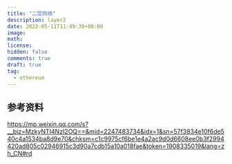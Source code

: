 ```yaml
---
title: "二层网络"
description: layer2
date: 2022-05-11T11:49:39+08:00
image:
math:
license:
hidden: false
comments: true
draft: true
tag:
  - ethereum
---
```


## 参考资料

https://mp.weixin.qq.com/s?__biz=MzkyNTI4NzI2OQ==&mid=2247483734&idx=1&sn=57f3834e10f6de540c4a1534ba8d9e70&chksm=c1c9975cf6be1e4a2ac9d0d6608ee0b3f2994420ad805c02946915c3d90a7cdb15a10a018fae&token=1908335019&lang=zh_CN#rd
